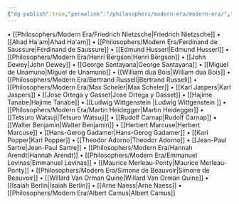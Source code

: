 ```yaml
---
{"dg-publish":true,"permalink":"/philosophers/modern-era/modern-era/","dgPassFrontmatter":true}
---
```


• [[Philosophers/Modern Era/Friedrich Nietzsche\|Friedrich Nietzsche]]
• [[Ahad Ha'am\|Ahad Ha'am]]
• [[Philosophers/Modern Era/Ferdinand de Saussure\|Ferdinand de Saussure]]
• [[Edmund Husserl\|Edmund Husserl]]
• [[Philosophers/Modern Era/Henri Bergson\|Henri Bergson]]
• [[John Dewey\|John Dewey]]
• [[George Santayana\|George Santayana]]
• [[Miguel de Unamuno\|Miguel de Unamuno]]
• [[William dua Bois\|William dua Bois]]
• [[Philosophers/Modern Era/Bertrand Russell\|Bertrand Russell]]
• [[Philosophers/Modern Era/Max Scheler\|Max Scheler]]
• [[Karl Jaspers\|Karl Jaspers]]
• [[Jose Ortega y Gasset\|Jose Ortega y Gasset]]
• [[Hajime Tanabe\|Hajime Tanabe]]
• [[Ludwig Wittgenstein \|Ludwig Wittgenstein ]]
• [[Philosophers/Modern Era/Martin Heidegger\|Martin Heidegger]]
• [[Tetsuro Watsuji\|Tetsuro Watsuji]]
• [[Rudolf Carnap\|Rudolf Carnap]]
• [[Walter Benjamin\|Walter Benjamin]]
• [[Herbert Marcuse\|Herbert Marcuse]]
• [[Hans-Gerog Gadamer\|Hans-Gerog Gadamer]]
• [[Karl Popper\|Karl Popper]]
• [[Theodor Adorno\|Theodor Adorno]]
• [[Jean-Paul Sartre\|Jean-Paul Sartre]]
• [[Philosophers/Modern Era/Hannah Arendt\|Hannah Arendt]]
• [[Philosophers/Modern Era/Emmanuel Levinas\|Emmanuel Levinas]]
• [[Maurice Merleau-Ponty\|Maurice Merleau-Ponty]]
• [[Philosophers/Modern Era/Simone de Beauvoir\|Simone de Beauvoir]]
• [[Willard Van Orman Quine\|Willard Van Orman Quine]]
• [[Isaiah Berlin\|Isaiah Berlin]]
• [[Arne Naess\|Arne Naess]]
• [[Philosophers/Modern Era/Albert Camus\|Albert Camus]]
